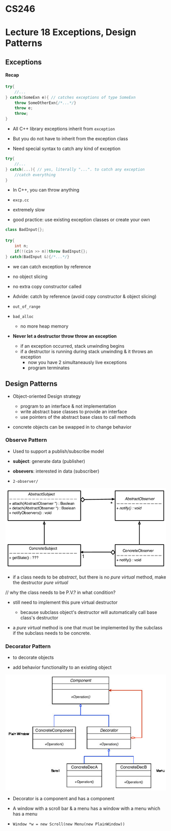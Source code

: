 # CS246
# Lecture 18  Exceptions, Design Patterns

## Exceptions

#### Recap 
```cpp
try{
	//...
} catch(SomeExn e){ // catches exceptions of type SomeExn
	throw SomeOtherExn{/*...*/}
	throw e;
	throw;
}
```

- All C++ library exceptions inherit from `exception`

- But you do not have to inherit from the exception class

- Need special syntax to catch any kind of exception


```cpp
try{
	//...
} catch(...){ // yes, literally "...". to catch any exception
	//catch everything
}
```

- In C++, you can throw anything

- `excp.cc`

- extremely slow

- good practice: use existing exception classes or create your own

```cpp
class BadInput{};

try{
	int n;
	if(!(cin >> n))throw BadInput{};
} catch(BadInput &){/*...*/}
```

- we can catch exception by reference

- no object slicing

- no extra copy constructor called

- Advide: catch by reference (avoid copy constructor & object slicing)

- `out_of_range`

- `bad_alloc` 
	- no more heap memory

- **Never let a destructor throw throw an exception**
	- if an exception occurred, stack unwinding begins	
	- if a destructor is running during stack unwinding & it throws an exception
		- now you have 2 simultaneausly live exceptions
		- program terminates



## Design Patterns

- Object-oriented Design strategy
	- program to an interface & not implementation
	- write abstract base classes to provide an interface
	- use pointers of the abstract base class to call methods

- concrete objects can be swapped in to change behavior

### Observe Pattern

- Used to support a publish/subscribe model

- **subject**: generate data (publisher)
- **obsevers**: interested in data (subscriber)


- `2-observer/`

![](ObserverPattern.png)

- if a class needs to be *abstract*, but there is no *pure virtual* method, make the destructor *pure virtual*

// why the class needs to be P.V.? in what condition?

- still need to implement this pure virtual destructor 
	- because subclass object's destructor will automatically call base class's destructor

- a *pure virtual* method is one that must be implemented by the subclass if the subclass needs to be concrete.

### Decorator Pattern

- to decorate objects

- add behavior functionality to an existing object

![](DecoratorUML.png)

- Decorator is a component and has a component

- A window with a scroll bar & a menu has a window with a menu which has a menu
- `Window *w = new Scroll(new Menu(new PlainWindow))`
